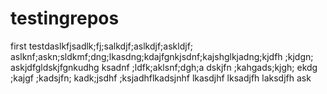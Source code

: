 # testingrepos
first testdaslkfjsadlk;fj;salkdjf;aslkdjf;askldjf; aslknf;askn;sldkmf;dng;lkasdng;kdajfgnkjsdnf;kajshglkjadng;kjdfh ;kjdgn; askjdfgldskjfgnkudhg ksadnf ;ldfk;aklsnf;dgh;a dskjfn ;kahgads;kjgh; ekdg ;kajgf ;kadsjfn; kadk;jsdhf ;ksjadhflkadsjnhf lkasdjhf lksadjfh laksdjfh ask
